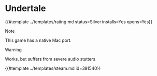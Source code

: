 # Undertale
<!-- script:Aliases [] -->

{{#template ../templates/rating.md status=Silver installs=Yes opens=Yes}}

> [!NOTE]
> This game has a native Mac port.

> [!WARNING]
> Works, but suffers from severe audio stutters.

{{#template ../templates/steam.md id=391540}}
